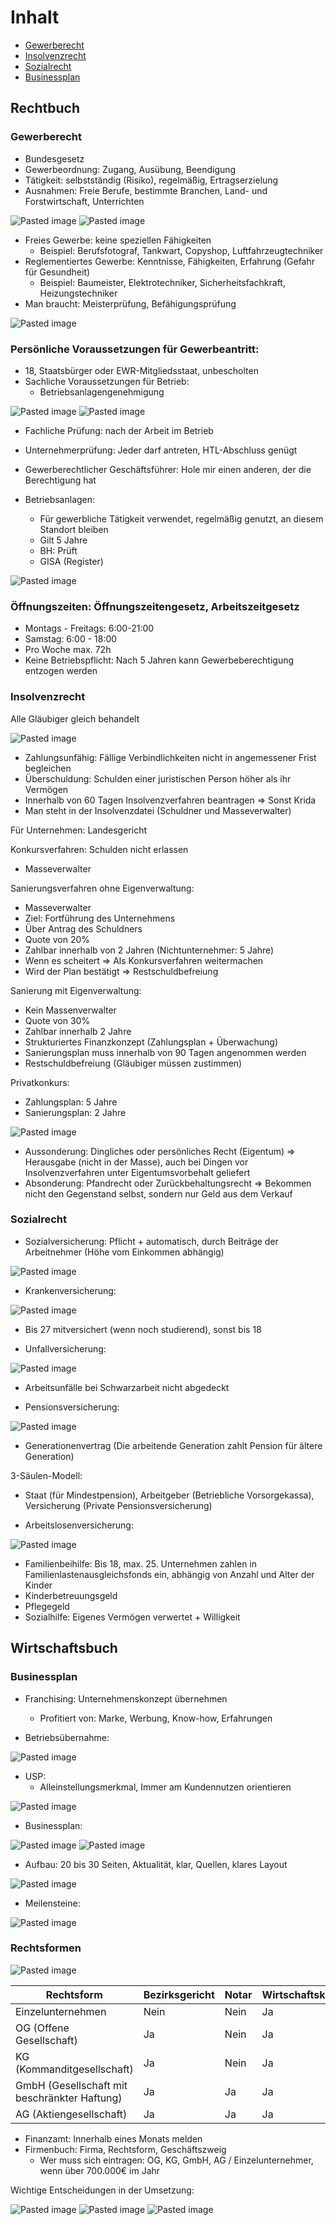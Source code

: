 # Inhalt
- [Gewerberecht](#gewerberecht) 
- [Insolvenzrecht](#insolvenzrecht)
- [Sozialrecht](#sozialrecht)
- [Businessplan](#businessplan)

## Rechtbuch 

### Gewerberecht 

- Bundesgesetz
- Gewerbeordnung: Zugang, Ausübung, Beendigung
- Tätigkeit: selbstständig (Risiko), regelmäßig, Ertragserzielung
- Ausnahmen: Freie Berufe, bestimmte Branchen, Land- und Forstwirtschaft, Unterrichten 

![Pasted image](./Pasted%20image%2020250103094148.png)
![Pasted image](./Pasted%20image%2020250103094210.png)

- Freies Gewerbe: keine speziellen Fähigkeiten 
  - Beispiel: Berufsfotograf, Tankwart, Copyshop, Luftfahrzeugtechniker
- Reglementiertes Gewerbe: Kenntnisse, Fähigkeiten, Erfahrung (Gefahr für Gesundheit)
  - Beispiel: Baumeister, Elektrotechniker, Sicherheitsfachkraft, Heizungstechniker
- Man braucht: Meisterprüfung, Befähigungsprüfung

![Pasted image](./Pasted%20image%2020250103095307.png)

### Persönliche Voraussetzungen für Gewerbeantritt:

- 18, Staatsbürger oder EWR-Mitgliedsstaat, unbescholten
- Sachliche Voraussetzungen für Betrieb:
  - Betriebsanlagengenehmigung  

![Pasted image](./Pasted%20image%2020250103095615.png)
![Pasted image](./Pasted%20image%2020250103100011.png)

- Fachliche Prüfung: nach der Arbeit im Betrieb 
- Unternehmerprüfung: Jeder darf antreten, HTL-Abschluss genügt
- Gewerberechtlicher Geschäftsführer: Hole mir einen anderen, der die Berechtigung hat

- Betriebsanlagen:
  - Für gewerbliche Tätigkeit verwendet, regelmäßig genutzt, an diesem Standort bleiben
  - Gilt 5 Jahre
  - BH: Prüft
  - GISA (Register)

![Pasted image](./Pasted%20image%2020250107081452.png)

### Öffnungszeiten: Öffnungszeitengesetz, Arbeitszeitgesetz
- Montags - Freitags: 6:00-21:00
- Samstag: 6:00 - 18:00 
- Pro Woche max. 72h
- Keine Betriebspflicht: Nach 5 Jahren kann Gewerbeberechtigung entzogen werden

### Insolvenzrecht

Alle Gläubiger gleich behandelt

![Pasted image](./Pasted%20image%2020250103102735.png)

- Zahlungsunfähig: Fällige Verbindlichkeiten nicht in angemessener Frist begleichen 
- Überschuldung: Schulden einer juristischen Person höher als ihr Vermögen 
- Innerhalb von 60 Tagen Insolvenzverfahren beantragen => Sonst Krida
- Man steht in der Insolvenzdatei (Schuldner und Masseverwalter)

Für Unternehmen: Landesgericht

Konkursverfahren: Schulden nicht erlassen 
- Masseverwalter

Sanierungsverfahren ohne Eigenverwaltung:
- Masseverwalter
- Ziel: Fortführung des Unternehmens
- Über Antrag des Schuldners
- Quote von 20%
- Zahlbar innerhalb von 2 Jahren (Nichtunternehmer: 5 Jahre)
- Wenn es scheitert => Als Konkursverfahren weitermachen 
- Wird der Plan bestätigt => Restschuldbefreiung 

Sanierung mit Eigenverwaltung:
- Kein Massenverwalter
- Quote von 30%
- Zahlbar innerhalb 2 Jahre
- Strukturiertes Finanzkonzept (Zahlungsplan + Überwachung)
- Sanierungsplan muss innerhalb von 90 Tagen angenommen werden 
- Restschuldbefreiung (Gläubiger müssen zustimmen)

Privatkonkurs: 
- Zahlungsplan: 5 Jahre 
- Sanierungsplan: 2 Jahre

![Pasted image](./Pasted%20image%2020250103105221.png)

- Aussonderung: Dingliches oder persönliches Recht (Eigentum) => Herausgabe (nicht in der Masse), auch bei Dingen vor Insolvenzverfahren unter Eigentumsvorbehalt geliefert
- Absonderung: Pfandrecht oder Zurückbehaltungsrecht => Bekommen nicht den Gegenstand selbst, sondern nur Geld aus dem Verkauf

### Sozialrecht

- Sozialversicherung: Pflicht + automatisch, durch Beiträge der Arbeitnehmer (Höhe vom Einkommen abhängig)

![Pasted image](./Pasted%20image%2020250103111302.png)

- Krankenversicherung:

![Pasted image](./Pasted%20image%2020250107155541.png)

  - Bis 27 mitversichert (wenn noch studierend), sonst bis 18 

- Unfallversicherung:

![Pasted image](./Pasted%20image%2020250107155633.png)

  - Arbeitsunfälle bei Schwarzarbeit nicht abgedeckt

- Pensionsversicherung:

![Pasted image](./Pasted%20image%2020250107155715.png)

  - Generationenvertrag (Die arbeitende Generation zahlt Pension für ältere Generation)

3-Säulen-Modell: 
  - Staat (für Mindestpension), Arbeitgeber (Betriebliche Vorsorgekassa), Versicherung (Private Pensionsversicherung)

- Arbeitslosenversicherung:

![Pasted image](./Pasted%20image%2020250107161311.png)

  - Familienbeihilfe: Bis 18, max. 25. Unternehmen zahlen in Familienlastenausgleichsfonds ein, abhängig von Anzahl und Alter der Kinder
  - Kinderbetreuungsgeld
  - Pflegegeld
  - Sozialhilfe: Eigenes Vermögen verwertet + Willigkeit

## Wirtschaftsbuch 

### Businessplan

- Franchising: Unternehmenskonzept übernehmen
  - Profitiert von: Marke, Werbung, Know-how, Erfahrungen 

- Betriebsübernahme:

![Pasted image](./Pasted%20image%2020250103132948.png)

- USP:
  - Alleinstellungsmerkmal, Immer am Kundennutzen orientieren   

![Pasted image](./Pasted%20image%2020250103133259.png)

- Businessplan:

![Pasted image](./Pasted%20image%2020250103133811.png)
![Pasted image](./Pasted%20image%2020250103133848.png)

  - Aufbau: 20 bis 30 Seiten, Aktualität, klar, Quellen, klares Layout 

![Pasted image](./Pasted%20image%2020250103134002.png)

- Meilensteine:

![Pasted image](./Pasted%20image%2020250103134132.png)

### Rechtsformen

![Pasted image](./Pasted%20image%2020250103134248.png)

| Rechtsform                                   | Bezirksgericht | Notar | Wirtschaftskammer |
| -------------------------------------------- | -------------- | ----- | ----------------- |
| Einzelunternehmen                            | Nein           | Nein  | Ja                |
| OG (Offene Gesellschaft)                     | Ja             | Nein  | Ja                |
| KG (Kommanditgesellschaft)                   | Ja             | Nein  | Ja                |
| GmbH (Gesellschaft mit beschränkter Haftung) | Ja             | Ja    | Ja                |
| AG (Aktiengesellschaft)                      | Ja             | Ja    | Ja                |

- Finanzamt: Innerhalb eines Monats melden 
- Firmenbuch: Firma, Rechtsform, Geschäftszweig 
  - Wer muss sich eintragen: OG, KG, GmbH, AG / Einzelunternehmer, wenn über 700.000€ im Jahr 

Wichtige Entscheidungen in der Umsetzung:

![Pasted image](./Pasted%20image%2020250103134804.png)
![Pasted image](./Pasted%20image%2020250103134849.png)
![Pasted image](./Pasted%20image%2020250103135233.png)
